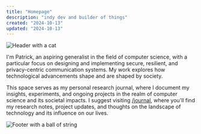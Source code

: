 ```yaml
---
title: "Homepage"
description: "indy dev and builder of things"
created: "2024-10-13"
updated: "2024-10-13"
---
```

![Header with a cat](/images/homepage-header.svg)

I'm Patrick, an aspiring generalist in the field of computer science, with a particular focus on designing and implementing secure, resilient, and privacy-centric communication systems. My work explores how technological advancements shape and are shaped by society.

This space serves as my personal research journal, where I document my insights, experiments, and ongoing projects in the realm of computer science and its societal impacts. I suggest visiting [/journal](/journal), where you'll find my research notes, project updates, and thoughts on the landscape of technology and its influence on our lives.

![Footer with a ball of string](/images/homepage-footer.svg)